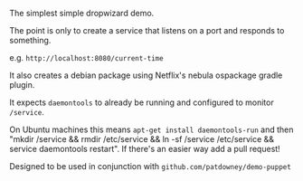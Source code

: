 The simplest simple dropwizard demo.

The point is only to create a service that listens on a port and responds to something.

e.g. `http://localhost:8080/current-time`

It also creates a debian package using Netflix's nebula ospackage gradle plugin.

It expects `daemontools` to already be running and configured to monitor `/service`.

On Ubuntu machines this means `apt-get install daemontools-run` and then "mkdir /service && rmdir /etc/service && ln -sf /service /etc/service && service daemontools restart". If there's an easier way add a pull request!

Designed to be used in conjunction with `github.com/patdowney/demo-puppet`
